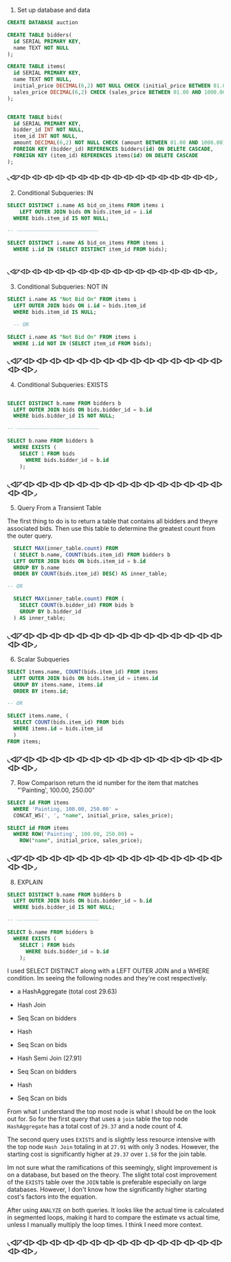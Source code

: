 
1. Set up database and data

```sql
CREATE DATABASE auction

CREATE TABLE bidders(
  id SERIAL PRIMARY KEY,
  name TEXT NOT NULL
);

CREATE TABLE items(
  id SERIAL PRIMARY KEY,
  name TEXT NOT NULL,
  initial_price DECIMAL(6,2) NOT NULL CHECK (initial_price BETWEEN 01.00 AND 1000.00),
  sales_price DECIMAL(6,2) CHECK (sales_price BETWEEN 01.00 AND 1000.00)
);


CREATE TABLE bids(
  id SERIAL PRIMARY KEY,
  bidder_id INT NOT NULL,
  item_id INT NOT NULL,
  amount DECIMAL(6,2) NOT NULL CHECK (amount BETWEEN 01.00 AND 1000.00),
  FOREIGN KEY (bidder_id) REFERENCES bidders(id) ON DELETE CASCADE,
  FOREIGN KEY (item_id) REFERENCES items(id) ON DELETE CASCADE
);
```
#### ◟◅◸◅▻◅▻◅▻◅▻◅▻◅▻◅▻◅▻◅▻◅▻◅▻◅▻◅▻◅▻◅▻◅▻◅▻◞

2. Conditional Subqueries: IN

```sql
SELECT DISTINCT i.name AS bid_on_items FROM items i
    LEFT OUTER JOIN bids ON bids.item_id = i.id
  WHERE bids.item_id IS NOT NULL;

-- ‧‧‧‧‧‧‧‧‧‧‧‧‧‧‧‧‧‧‧‧‧‧‧‧‧‧‧‧‧‧‧‧‧‧‧‧‧‧‧‧‧‧‧‧‧‧‧‧‧‧‧‧‧‧‧‧‧‧‧‧

SELECT DISTINCT i.name AS bid_on_items FROM items i
  WHERE i.id IN (SELECT DISTINCT item_id FROM bids);
  
```
#### ◟◅◸◅▻◅▻◅▻◅▻◅▻◅▻◅▻◅▻◅▻◅▻◅▻◅▻◅▻◅▻◅▻◅▻◅▻◞

3. Conditional Subqueries: NOT IN

```sql
SELECT i.name AS "Not Bid On" FROM items i
  LEFT OUTER JOIN bids ON i.id = bids.item_id
  WHERE bids.item_id IS NULL;

  -- OR

SELECT i.name AS "Not Bid On" FROM items i
  WHERE i.id NOT IN (SELECT item_id FROM bids);
```

### ◟◅◸◅▻◅▻◅▻◅▻◅▻◅▻◅▻◅▻◅▻◅▻◅▻◅▻◅▻◅▻◅▻◅▻◅▻◞

4. Conditional Subqueries: EXISTS

```sql

SELECT DISTINCT b.name FROM bidders b
  LEFT OUTER JOIN bids ON bids.bidder_id = b.id
  WHERE bids.bidder_id IS NOT NULL;

-- ‧‧‧‧‧‧‧‧‧‧‧‧‧‧‧‧‧‧‧‧‧‧‧‧‧‧‧‧‧‧‧‧‧‧‧‧‧‧‧‧‧‧‧‧‧‧‧‧‧‧‧‧‧‧‧‧‧‧‧‧

SELECT b.name FROM bidders b
  WHERE EXISTS (
    SELECT 1 FROM bids
      WHERE bids.bidder_id = b.id
    );

```
### ◟◅◸◅▻◅▻◅▻◅▻◅▻◅▻◅▻◅▻◅▻◅▻◅▻◅▻◅▻◅▻◅▻◅▻◅▻◞

5. Query From a Transient Table

The first thing to do is to return a table that contains all bidders and theyre associated bids. Then use this table to determine the greatest count from the outer query.

```sql
  SELECT MAX(inner_table.count) FROM 
  ( SELECT b.name, COUNT(bids.item_id) FROM bidders b
  LEFT OUTER JOIN bids ON bids.item_id = b.id
  GROUP BY b.name
  ORDER BY COUNT(bids.item_id) DESC) AS inner_table;

-- OR

  SELECT MAX(inner_table.count) FROM (
    SELECT COUNT(b.bidder_id) FROM bids b
    GROUP BY b.bidder_id
  ) AS inner_table;
```
### ◟◅◸◅▻◅▻◅▻◅▻◅▻◅▻◅▻◅▻◅▻◅▻◅▻◅▻◅▻◅▻◅▻◅▻◅▻◞

6. Scalar Subqueries

```sql
SELECT items.name, COUNT(bids.item_id) FROM items
  LEFT OUTER JOIN bids ON bids.item_id = items.id
  GROUP BY items.name, items.id
  ORDER BY items.id;

-- OR

SELECT items.name, (
  SELECT COUNT(bids.item_id) FROM bids
  WHERE items.id = bids.item_id
  )
FROM items;

```

### ◟◅◸◅▻◅▻◅▻◅▻◅▻◅▻◅▻◅▻◅▻◅▻◅▻◅▻◅▻◅▻◅▻◅▻◅▻◞

7. Row Comparison
return the id number for the item that matches "'Painting', 100.00, 250.00"

```sql
SELECT id FROM items
  WHERE 'Painting, 100.00, 250.00' =
  CONCAT_WS(', ', "name", initial_price, sales_price);

SELECT id FROM items
  WHERE ROW('Painting', 100.00, 250.00) = 
    ROW("name", initial_price, sales_price);

```

### ◟◅◸◅▻◅▻◅▻◅▻◅▻◅▻◅▻◅▻◅▻◅▻◅▻◅▻◅▻◅▻◅▻◅▻◅▻◞

8. EXPLAIN

```sql
SELECT DISTINCT b.name FROM bidders b
  LEFT OUTER JOIN bids ON bids.bidder_id = b.id
  WHERE bids.bidder_id IS NOT NULL;

-- ‧‧‧‧‧‧‧‧‧‧‧‧‧‧‧‧‧‧‧‧‧‧‧‧‧‧‧‧‧‧‧‧‧‧‧‧‧‧‧‧‧‧‧‧‧‧‧‧‧‧‧‧‧‧‧‧‧‧‧‧

SELECT b.name FROM bidders b
  WHERE EXISTS (
    SELECT 1 FROM bids
      WHERE bids.bidder_id = b.id
    );

```

I used SELECT DISTINCT along with a LEFT OUTER JOIN and a WHERE condition.
Im seeing the following nodes and they're cost respectively.

  - a HashAggregate (total cost 29.63)
  - Hash Join
  - Seq Scan on bidders
  - Hash
  - Seq Scan on bids

  - Hash Semi Join (27.91)
  - Seq Scan on bidders
  - Hash
  - Seq Scan on bids

From what I understand the top most node is what I should be on the look out for. So for the first query that uses a `join` table the top node `HashAggregate` has a total cost of `29.37` and a node count of 4.

The second query uses `EXISTS` and is slightly less resource intensive with the top node `Hash Join` totaling in at `27.91` with only 3 nodes. However, the starting cost is significantly higher at `29.37` over `1.58` for the join table.

Im not sure what the ramifications of this seemingly, slight improvement is on a database, but based on the theory. The slight total cost improvement of the `EXISTS` table over the `JOIN` table is preferable especially on large databases. However, I don't know how the significantly higher starting cost's factors into the equation.

After using `ANALYZE` on both queries. It looks like the actual time is calculated in segmented loops, making it hard to compare the estimate vs actual time, unless I manually multiply the loop times. I think I need more context.

### ◟◅◸◅▻◅▻◅▻◅▻◅▻◅▻◅▻◅▻◅▻◅▻◅▻◅▻◅▻◅▻◅▻◅▻◅▻◞

